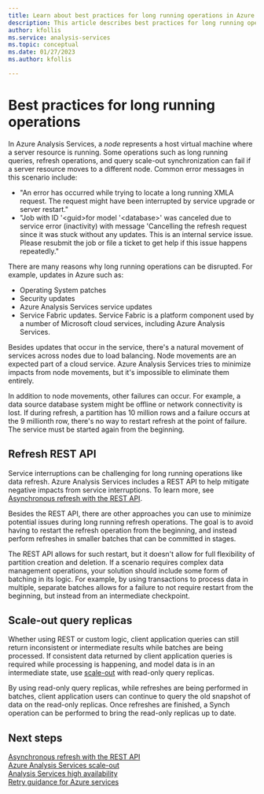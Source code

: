 ```yaml
---
title: Learn about best practices for long running operations in Azure Analysis Services | Microsoft Docs
description: This article describes best practices for long running operations.
author: kfollis
ms.service: analysis-services
ms.topic: conceptual
ms.date: 01/27/2023
ms.author: kfollis

---
```

# Best practices for long running operations

In Azure Analysis Services, a *node* represents a host virtual machine where a server resource is running. Some operations such as long running queries, refresh operations, and query scale-out synchronization can fail if a server resource moves to a different node. Common error messages in this scenario include:

- "An error has occurred while trying to locate a long running XMLA request. The request might have been interrupted by service upgrade or server restart."
- "Job with ID '\<guid\>for model '\<database\>' was canceled due to service error (inactivity) with message 'Cancelling the refresh request since it was stuck without any updates. This is an internal service issue. Please resubmit the job or file a ticket to get help if this issue happens repeatedly."

There are many reasons why long running operations can be disrupted. For example, updates in Azure such as: 
- Operating System patches 
- Security updates
- Azure Analysis Services service updates
- Service Fabric updates. Service Fabric is a platform component used by a number of Microsoft cloud services, including Azure Analysis Services.

Besides updates that occur in the service, there's a natural movement of services across nodes due to load balancing. Node movements are an expected part of a cloud service. Azure Analysis Services tries to minimize impacts from node movements, but it's impossible to eliminate them entirely. 

In addition to node movements, other failures can occur. For example, a data source database system might be offline or network connectivity is lost. If during refresh, a partition has 10 million rows and a failure occurs at the 9 millionth row, there's no way to restart refresh at the point of failure. The service must be started again from the beginning. 

## Refresh REST API

Service interruptions can be challenging for long running operations like data refresh. Azure Analysis Services includes a REST API to help mitigate negative impacts from service interruptions. To learn more, see [Asynchronous refresh with the REST API](analysis-services-async-refresh.md).
 
Besides the REST API, there are other approaches you can use to minimize potential issues during long running refresh operations. The goal is to avoid having to restart the refresh operation from the beginning, and instead perform refreshes in smaller batches that can be committed in stages. 
 
The REST API allows for such restart, but it doesn't allow for full flexibility of partition creation and deletion. If a scenario requires complex data management operations, your solution should include some form of batching in its logic. For example, by using transactions to process data in multiple, separate batches allows for a failure to not require restart from the beginning, but instead from an intermediate checkpoint. 
 
## Scale-out query replicas

Whether using REST or custom logic, client application queries can still return inconsistent or intermediate results while batches are being processed. If consistent data returned by client application queries is required while processing is happening, and model data is in an intermediate state, use [scale-out](analysis-services-scale-out.md) with read-only query replicas.

By using read-only query replicas, while refreshes are being performed in batches, client application users can continue to query the old snapshot of data on the read-only replicas. Once refreshes are finished, a Synch operation can be performed to bring the read-only replicas up to date.


## Next steps

[Asynchronous refresh with the REST API](analysis-services-async-refresh.md)  
[Azure Analysis Services scale-out](analysis-services-scale-out.md)  
[Analysis Services high availability](analysis-services-bcdr.md)  
[Retry guidance for Azure services](/azure/architecture/best-practices/retry-service-specific)